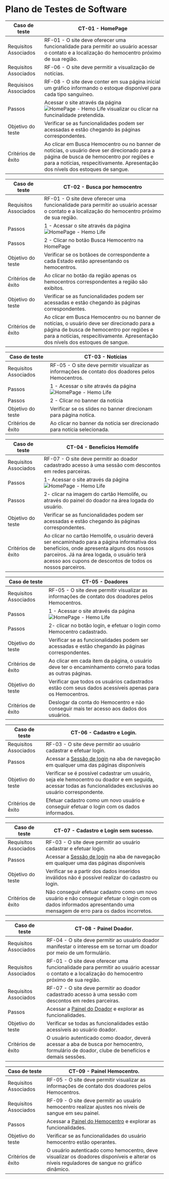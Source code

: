 # Plano de Testes de Software

<!-- CT - 01 -->

| Caso de teste         | CT-01 - HomePage  |
| --------------------- | -----------------|
| Requisitos Associados | RF-01 - O site deve oferecer uma funcionalidade para permitir ao usuário acessar o contato e a localização do hemocentro próximo de sua região.                                                                                                                             |
| Requisitos Associados | RF-06 - O site deve permitir a visualização de notícias.                                                                                                                                                                                      |
| Requisisos Associados | RF-08 - O site deve conter em sua página inicial um gráfico informando o estoque disponível para cada tipo sanguíneo.                                                                                                                                                       |
| Passos                | Acessar o site através da página ![HomePage - Hemo Life](https://icei-puc-minas-pmv-ads.github.io/pmv-ads-2022-2-e1-proj-web-t2-hemolife/src/) visualizar ou clicar na funcinalidade pretendida. |
| Objetivo do teste     | Verificar se as funcionalidades podem ser acessadas e estão chegando às páginas correspondentes.                                                                                                                                                                           |
| Critérios de êxito    | Ao clicar em Busca Hemocentro ou no banner de notícias, o usuário deve ser direcionado para a página de busca de hemocentro por regiões e para a notícias, respecitivamente. Apresentação dos nívels dos estoques de sangue.                                               |

<!-- CT - 02 -->

| Caso de teste         | CT-02 - Busca por hemocentro |
| --------------------- | ------ |
| Requisitos Associados | RF-01 - O site deve oferecer uma funcionalidade para permitir ao usuário acessar o contato e a localização do hemocentro próximo de sua região. |
| Passos                | 1 - Acessar o site através da página ![HomePage - Hemo Life](https://icei-puc-minas-pmv-ads.github.io/pmv-ads-2022-2-e1-proj-web-t2-hemolife/src/)|
| Passos |2 - Clicar no botão Busca Hemocentro na HomePage |
| Objetivo do teste     | Verificar se os botãoes de correspondente a cada Estado estão apresentando os hemocentros.|
| Critérios de êxito    | Ao clicar no botão da região apenas os hemocentros correspondentes a região são exibitos.|
| Objetivo do teste     | Verificar se as funcionalidades podem ser acessadas e estão chegando às páginas correspondentes.|
| Critérios de êxito    | Ao clicar em Busca Hemocentro ou no banner de notícias, o usuário deve ser direcionado para a página de busca de hemocentro por regiões e para a notícias, respecitivamente. Apresentação dos nívels dos estoques de sangue.|

<!-- CT - 03 -->

| Caso de teste         | CT-03 - Notícias |
| --------------------- | ------ |
| Requisitos Associados | RF-05 - O site deve permitir visualizar as informações de contato dos doadores pelos Hemocentros. |
| Passos                | 1 - Acessar o site através da página ![HomePage - Hemo Life](https://icei-puc-minas-pmv-ads.github.io/pmv-ads-2022-2-e1-proj-web-t2-hemolife/src/)|
| Passos                | 2 - Clicar no banner da notícia |
| Objetivo do teste     | Verificar se os slides no banner direcionam para página notíca.|
| Critérios de êxito    | Ao clicar no banner da notícia ser direcionado para notícia selecionada.|

<!-- CT - 04 -->

| Caso de teste         | CT-04 - Benefícios Hemolife |    
| --------------------- | ------ |
| Requisitos Associados | RF-07 - O site deve permitir ao doador cadastrado acesso à uma sessão com descontos em redes parceiras.|
| Passos                | 1- Acessar o site através da página ![HomePage - Hemo Life](https://icei-puc-minas-pmv-ads.github.io/pmv-ads-2022-2-e1-proj-web-t2-hemolife/src/)|
| Passos                | 2- clicar na imagem do cartão Hemolife, ou através do painel do doador na área logada do usuário.|
| Objetivo do teste     | Verificar se as funcionalidades podem ser acessadas e estão chegando às páginas correspondentes.|
| Critérios de êxito    | Ao clicar no cartão Hemolife, o usuário deverá ser encaminhado para a página informativa dos benefícios, onde apresenta alguns dos nossos parceiros. Já na área logada, o usuário terá acesso aos cupons de descontos de todos os nossos parceiros.|

<!-- CT - 05 -->

| Caso de teste         | CT-05 - Doadores |
| --------------------- | ------ |
| Requisitos Associados | RF-05 - O site deve permitir visualizar as informações de contato dos doadores pelos Hemocentros. |
| Passos                | 1 - Acessar o site através da página ![HomePage - Hemo Life](https://icei-puc-minas-pmv-ads.github.io/pmv-ads-2022-2-e1-proj-web-t2-hemolife/src/)|
| Passos                | 2- clicar no botão login, e efetuar o login como Hemocentro cadastrado.|
| Objetivo do teste     | Verificar se as funcionalidades podem ser acessadas e estão chegando às páginas correspondentes.|
| Critérios de êxito    | Ao clicar em cada item da página, o usuário deve ter o encaminhamento correto para todas as outras páginas.|
| Objetivo do teste     | Verificar que todos os usuários cadastrados estão com seus dados acessíveis apenas para os Hemocentros.|
| Critérios de êxito    | Deslogar da conta do Hemocentro e não conseguir mais ter acesso aos dados dos usuários.|


<!-- CT - 06 -->

| Caso de teste         | CT-06 - Cadastro e Login.                                                                                                                                                                                                                                                           |
| --------------------- | -----------------|
| Requisitos Associados | RF-03 - O site deve permitir ao usuário cadastrar e efetuar login.|
| Passos                | Acessar a <a href="https://icei-puc-minas-pmv-ads.github.io/pmv-ads-2022-2-e1-proj-web-t2-hemolife/src/pages/login.html">Sessão de login</a> na aba de navegação em qualquer uma das páginas disponíveis  
| Objetivo do teste     | Verificar se é possível cadastrar um usuário, seja ele hemocentro ou doador e em seguida, acessar todas as funcionalidades exclusivas ao usuário correspondente.|
| Critérios de êxito    | Efetuar cadastro como um novo usuário e conseguir efetuar o login com os dados informados.|

<!-- CT - 07 -->

| Caso de teste         | CT-07 - Cadastro e Login sem sucesso.|
| --------------------- | -----------------|
| Requisitos Associados | RF-03 - O site deve permitir ao usuário cadastrar e efetuar login.|
| Passos                | Acessar a <a href="https://icei-puc-minas-pmv-ads.github.io/pmv-ads-2022-2-e1-proj-web-t2-hemolife/src/pages/login.html">Sessão de login</a> na aba de navegação em qualquer uma das páginas disponíveis  
| Objetivo do teste     | Verificar se a partir dos dados inseridos inválidos não é possível realizar do cadastro ou login.|
| Critérios de êxito    | Não conseguir efetuar cadastro como um novo usuário e não conseguir efetuar o login com os dados informados apresentando uma mensagem de erro para os dados incorretos.|

<!-- CT - 08 -->

| Caso de teste         | CT-08 - Painel Doador.                                                                                                                                                                                                                                                           |
| --------------------- | -----------------|
| Requisitos Associados | RF-04 - O site deve permitir ao usuário doador manifestar o interesse em se tornar um doador por meio de um formulário. |
| Requisitos Associados | RF-01 -	O site deve oferecer uma funcionalidade para permitir ao usuário acessar o contato e a localização do hemocentro próximo de sua região. |
| Requisitos Associados | RF-07 - O site deve permitir ao doador cadastrado acesso à uma sessão com descontos em redes parceiras. |
| Passos                | Acessar a <a href="https://icei-puc-minas-pmv-ads.github.io/pmv-ads-2022-2-e1-proj-web-t2-hemolife/src/pages/paineldoador.html">Painel do Doador</a> e explorar as funcionalidades.  
| Objetivo do teste     | Verificar se todas as funcionalidades estão acessíveis ao usuário doador.|
| Critérios de êxito    | O usuário autenticado como doador, deverá acessar a aba de busca por hemocentro, formulário de doador, clube de benefícios e demais sessões.|

<!-- CT - 09 -->

| Caso de teste         | CT-09 - Painel Hemocentro.                                                                                                                                                                                                                                                           |
| --------------------- | -----------------|
| Requisitos Associados | RF-05 - O site deve permitir visualizar as informações de contato dos doadores pelos Hemocentros.|
| Requisitos Associados | RF-09 - O site deve permitir ao usuário hemocentro realizar ajustes nos níveis de sangue em seu painel.|
| Passos                | Acessar a <a href="https://icei-puc-minas-pmv-ads.github.io/pmv-ads-2022-2-e1-proj-web-t2-hemolife/src/pages/centralhemo.html">Painel do Hemocentro</a> e explorar as funcionalidades.  
| Objetivo do teste     | Verificar se as funcionalidades do usuário hemocentro estão operantes.|
| Critérios de êxito    | O usuário autenticado como hemocentro, deve visualizar os doadores disponíveis e alterar os níveis reguladores de sangue no gráfico dinâmico.|
